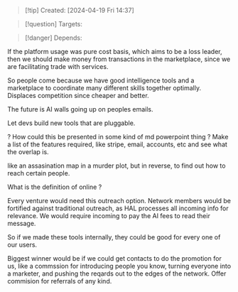 
>[!tip] Created: [2024-04-19 Fri 14:37]

>[!question] Targets: 

>[!danger] Depends: 

If the platform usage was pure cost basis, which aims to be a loss leader, then we should make money from transactions in the marketplace, since we are facilitating trade with services.

So people come because we have good intelligence tools and a marketplace to coordinate many different skills together optimally.  Displaces competition since cheaper and better.

The future is AI walls going up on peoples emails.

Let devs build new tools that are pluggable.

? How could this be presented in some kind of md powerpoint thing ?
Make a list of the features required, like stripe, email, accounts, etc and see what the overlap is.

like an assasination map in a murder plot, but in reverse, to find out how to reach certain people.

What is the definition of online ?

Every venture would need this outreach option.
Network members would be fortified against traditional outreach, as HAL processes all incoming info for relevance.  We would require incoming to pay the AI fees to read their message.

So if we made these tools internally, they could be good for every one of our users.

Biggest winner would be if we could get contacts to do the promotion for us, like a commssion for introducing people you know, turning everyone into a marketer, and pushing the reqards out to the edges of the network.  Offer commision for referrals of any kind.